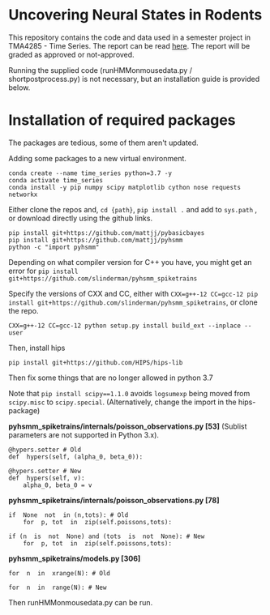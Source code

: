 # Uncovering Neural States in Rodents

This repository contains the code and data used in a semester project in TMA4285 - Time Series. The report can be read [here](report_time_series_project.pdf). The report will be graded as approved or not-approved.

Running the supplied code (runHMMonmousedata.py / shortpostprocess.py) is not necessary, but an installation guide is provided below.




# Installation of required packages 

The packages are tedious, some of them aren't updated.  


Adding some packages to a new virtual environment. 


```
conda create --name time_series python=3.7 -y
conda activate time_series
conda install -y pip numpy scipy matplotlib cython nose requests networkx
```
Either  clone the repos and, ```cd {path}```, ```pip install .``` and add to ```sys.path``` , or download directly using the github links.

```
pip install git+https://github.com/mattjj/pybasicbayes 
pip install git+https://github.com/mattjj/pyhsmm
python -c "import pyhsmm"
```
Depending on what compiler version for C++ you have, you might get an error for ```pip install git+https://github.com/slinderman/pyhsmm_spiketrains```

Specify the versions of CXX and CC, either with ```CXX=g++-12 CC=gcc-12 pip install git+https://github.com/slinderman/pyhsmm_spiketrains```, or clone the repo. 
```
CXX=g++-12 CC=gcc-12 python setup.py install build_ext --inplace --user
```
Then, install hips

```
pip install git+https://github.com/HIPS/hips-lib
```
Then fix some things that are no longer allowed in python 3.7

Note that ```pip install scipy==1.1.0``` avoids ```logsumexp``` being moved from ```scipy.misc``` to ```scipy.special```. (Alternatively, change the import in the hips-package)

**pyhsmm_spiketrains/internals/poisson_observations.py [53]**  (Sublist parameters are not supported in Python 3.x).

```
@hypers.setter # Old
def  hypers(self, (alpha_0, beta_0)):

@hypers.setter # New
def  hypers(self, v):
	alpha_0, beta_0 = v
```

**pyhsmm_spiketrains/internals/poisson_observations.py [78]** 

```
if  None  not  in (n,tots): # Old
	for  p, tot  in  zip(self.poissons,tots):

if (n  is  not  None) and (tots  is  not  None): # New
	for  p, tot  in  zip(self.poissons,tots):
```

**pyhsmm_spiketrains/models.py [306]**

```
for  n  in  xrange(N): # Old

for  n  in  range(N): # New
```
Then runHMMonmousedata.py can be run.
